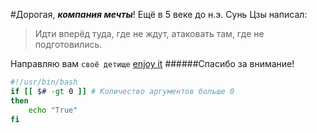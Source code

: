 #Дорогая, ***компания мечты***!
Ещё в 5 веке до н.э. Сунь Цзы написал:
> Идти вперёд туда, где не ждут, атаковать там, где не подготовились.

Направляю вам `своё детище`
[enjoy it](https://github.com/bryack/test/blob/main/HW_1_Terminal.md)
######Спасибо за внимание!

``` bash
#!/usr/bin/bash
if [[ $# -gt 0 ]] # Количество аргументов больше 0
then
    echo "True"
fi
```